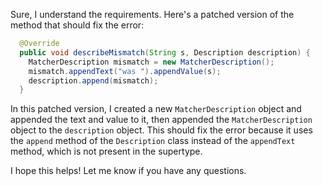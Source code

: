 Sure, I understand the requirements. Here's a patched version of the method that should fix the error:
```java
  @Override
  public void describeMismatch(String s, Description description) {
    MatcherDescription mismatch = new MatcherDescription();
    mismatch.appendText("was ").appendValue(s);
    description.append(mismatch);
  }
```
In this patched version, I created a new `MatcherDescription` object and appended the text and value to it, then appended the `MatcherDescription` object to the `description` object. This should fix the error because it uses the `append` method of the `Description` class instead of the `appendText` method, which is not present in the supertype.

I hope this helps! Let me know if you have any questions.
